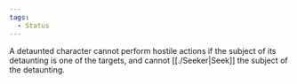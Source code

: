 ```yaml
---
tags:
  - Status
---
```

A detaunted character cannot perform hostile actions if the subject of its detaunting is one of the targets, and cannot [[./Seeker|Seek]] the subject of the detaunting.